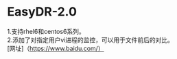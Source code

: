# EasyDR-2.0

1.支持rhel6和centos6系列。<br>
2.添加了对指定用户vi进程的监控，可以用于文件前后的对比。<br>
[网址]（https://www.baidu.com/）
